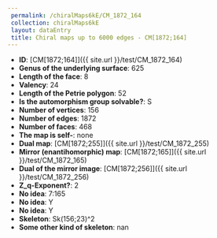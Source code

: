 ```yaml
--- 
 permalink: /chiralMaps6kE/CM_1872_164 
 collection: chiralMaps6kE
 layout: dataEntry
 title: Chiral maps up to 6000 edges - CM[1872;164]
---
```


- **ID**: [CM[1872;164]]({{ site.url }}/test/CM_1872_164)
- **Genus of the underlying surface**: 625
- **Length of the face**: 8
- **Valency**: 24
- **Length of the Petrie polygon**: 52
- **Is the automorphism group solvable?**: S
- **Number of vertices**: 156
- **Number of edges**: 1872
- **Number of faces**: 468
- **The map is self-**: none
- **Dual map**: [CM[1872;255]]({{ site.url }}/test/CM_1872_255)
- **Mirror (enantihomorphic) map**: [CM[1872;165]]({{ site.url }}/test/CM_1872_165)
- **Dual of the mirror image**: [CM[1872;256]]({{ site.url }}/test/CM_1872_256)
- **Z_q-Exponent?**: 2
- **No idea**:  7:165
- **No idea**: Y
- **No idea**: Y
- **Skeleton**: Sk(156;23)^2
- **Some other kind of skeleton**: nan
